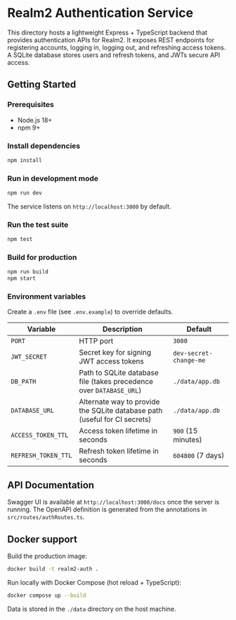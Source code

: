 # Realm2 Authentication Service

This directory hosts a lightweight Express + TypeScript backend that provides authentication APIs for Realm2. It exposes REST endpoints for registering accounts, logging in, logging out, and refreshing access tokens. A SQLite database stores users and refresh tokens, and JWTs secure API access.

## Getting Started

### Prerequisites

- Node.js 18+
- npm 9+

### Install dependencies

```bash
npm install
```

### Run in development mode

```bash
npm run dev
```

The service listens on `http://localhost:3000` by default.

### Run the test suite

```bash
npm test
```

### Build for production

```bash
npm run build
npm start
```

### Environment variables

Create a `.env` file (see `.env.example`) to override defaults.

| Variable | Description | Default |
| --- | --- | --- |
| `PORT` | HTTP port | `3000` |
| `JWT_SECRET` | Secret key for signing JWT access tokens | `dev-secret-change-me` |
| `DB_PATH` | Path to SQLite database file (takes precedence over `DATABASE_URL`) | `./data/app.db` |
| `DATABASE_URL` | Alternate way to provide the SQLite database path (useful for CI secrets) | `./data/app.db` |
| `ACCESS_TOKEN_TTL` | Access token lifetime in seconds | `900` (15 minutes) |
| `REFRESH_TOKEN_TTL` | Refresh token lifetime in seconds | `604800` (7 days) |

## API Documentation

Swagger UI is available at `http://localhost:3000/docs` once the server is running. The OpenAPI definition is generated from the annotations in `src/routes/authRoutes.ts`.

## Docker support

Build the production image:

```bash
docker build -t realm2-auth .
```

Run locally with Docker Compose (hot reload + TypeScript):

```bash
docker compose up --build
```

Data is stored in the `./data` directory on the host machine.
